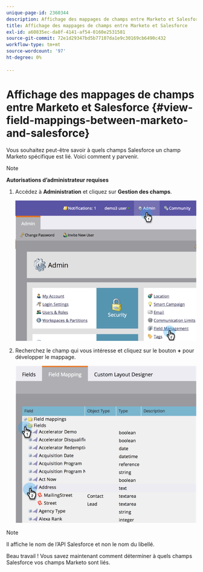 ```yaml
---
unique-page-id: 2360344
description: Affichage des mappages de champs entre Marketo et Salesforce - Documents Marketo - Documentation du produit
title: Affichage des mappages de champs entre Marketo et Salesforce
exl-id: a60835ec-da8f-4141-af54-0160e2531581
source-git-commit: 72e1d29347bd5b77107da1e9c30169cb6490c432
workflow-type: tm+mt
source-wordcount: '97'
ht-degree: 0%

---
```


# Affichage des mappages de champs entre Marketo et Salesforce {#view-field-mappings-between-marketo-and-salesforce}

Vous souhaitez peut-être savoir à quels champs Salesforce un champ Marketo spécifique est lié. Voici comment y parvenir.

>[!NOTE]
>
>**Autorisations d’administrateur requises**

1. Accédez à **Administration** et cliquez sur **Gestion des champs**.

   ![](assets/image2014-9-19-9-3a54-3a26.png)

1. Recherchez le champ qui vous intéresse et cliquez sur le bouton **+** pour développer le mappage.

   ![](assets/image2014-9-19-9-3a54-3a34.png)

>[!NOTE]
>
>Il affiche le nom de l’API Salesforce et non le nom du libellé.

Beau travail ! Vous savez maintenant comment déterminer à quels champs Salesforce vos champs Marketo sont liés.
